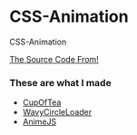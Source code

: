 # CSS-Animation

CSS-Animation

[The Source Code From!](https://www.youtube.com/playlist?list=PL5e68lK9hEzcZLltZrc3NDlKWS3XygchY)

### These are what I made
- [CupOfTea](https://sonwanseo.github.io/CSS-Animation/CupOfTea/)
- [WavyCircleLoader](https://sonwanseo.github.io/CSS-Animation/WavyCircleLoader/)
- [AnimeJS](https://sonwanseo.github.io/CSS-Animation/AnimeJS/)
